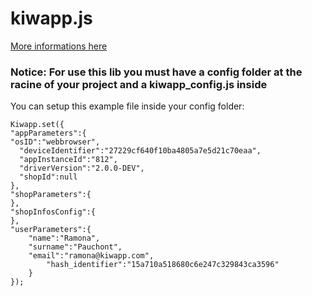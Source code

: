 kiwapp.js
=========
[More informations here](http://kiwapp.github.io/kiwapp.js)


### Notice: For use this lib you must have a config folder at the racine of your project and a kiwapp_config.js inside

You can setup this example file inside your config folder:

	Kiwapp.set({
	"appParameters":{
	"osID":"webbrowser",
      "deviceIdentifier":"27229cf640f10ba4805a7e5d21c70eaa",
      "appInstanceId":"812",
      "driverVersion":"2.0.0-DEV",
      "shopId":null
	},
	"shopParameters":{
	},
	"shopInfosConfig":{
	},
	"userParameters":{
      	"name":"Ramona",
      	"surname":"Pauchont",
      	"email":"ramona@kiwapp.com",
      		"hash_identifier":"15a710a518680c6e247c329843ca3596"
		}
	});